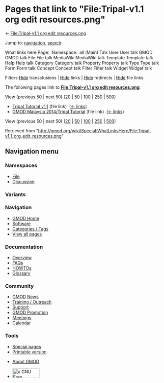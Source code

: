 <div id="mw-page-base" class="noprint">

</div>

<div id="mw-head-base" class="noprint">

</div>

<div id="content" class="mw-body" role="main">

<span id="top"></span>

<div id="mw-js-message" style="display:none;">

</div>



# <span dir="auto">Pages that link to "File:Tripal-v1.1 org edit resources.png"</span>

<div id="bodyContent">

<div id="contentSub">

← [File:Tripal-v1.1 org edit
resources.png](/wiki/File:Tripal-v1.1_org_edit_resources.png "File:Tripal-v1.1 org edit resources.png")

</div>

<div id="jump-to-nav" class="mw-jump">

Jump to: [navigation](#mw-navigation), [search](#p-search)

</div>

<div id="mw-content-text">

What links here Page:  Namespace:  all (Main) Talk User User talk GMOD
GMOD talk File File talk MediaWiki MediaWiki talk Template Template talk
Help Help talk Category Category talk Property Property talk Type Type
talk Form Form talk Concept Concept talk Filter Filter talk Widget
Widget talk

Filters
[Hide](/mediawiki/index.php?title=Special:WhatLinksHere/File:Tripal-v1.1_org_edit_resources.png&hidetrans=1 "Special:WhatLinksHere/File:Tripal-v1.1 org edit resources.png")
transclusions \|
[Hide](/mediawiki/index.php?title=Special:WhatLinksHere/File:Tripal-v1.1_org_edit_resources.png&hidelinks=1 "Special:WhatLinksHere/File:Tripal-v1.1 org edit resources.png")
links \|
[Hide](/mediawiki/index.php?title=Special:WhatLinksHere/File:Tripal-v1.1_org_edit_resources.png&hideredirs=1 "Special:WhatLinksHere/File:Tripal-v1.1 org edit resources.png")
redirects \|
[Hide](/mediawiki/index.php?title=Special:WhatLinksHere/File:Tripal-v1.1_org_edit_resources.png&hideimages=1 "Special:WhatLinksHere/File:Tripal-v1.1 org edit resources.png")
file links

The following pages link to **[File:Tripal-v1.1 org edit
resources.png](/wiki/File:Tripal-v1.1_org_edit_resources.png "File:Tripal-v1.1 org edit resources.png")**:

View (previous 50 \| next 50)
([20](/mediawiki/index.php?title=Special:WhatLinksHere/File:Tripal-v1.1_org_edit_resources.png&limit=20 "Special:WhatLinksHere/File:Tripal-v1.1 org edit resources.png")
\|
[50](/mediawiki/index.php?title=Special:WhatLinksHere/File:Tripal-v1.1_org_edit_resources.png&limit=50 "Special:WhatLinksHere/File:Tripal-v1.1 org edit resources.png")
\|
[100](/mediawiki/index.php?title=Special:WhatLinksHere/File:Tripal-v1.1_org_edit_resources.png&limit=100 "Special:WhatLinksHere/File:Tripal-v1.1 org edit resources.png")
\|
[250](/mediawiki/index.php?title=Special:WhatLinksHere/File:Tripal-v1.1_org_edit_resources.png&limit=250 "Special:WhatLinksHere/File:Tripal-v1.1 org edit resources.png")
\|
[500](/mediawiki/index.php?title=Special:WhatLinksHere/File:Tripal-v1.1_org_edit_resources.png&limit=500 "Special:WhatLinksHere/File:Tripal-v1.1 org edit resources.png"))

- [Tripal Tutorial
  v1.1](/wiki/Tripal_Tutorial_v1.1 "Tripal Tutorial v1.1") (file link) ‎
  <span class="mw-whatlinkshere-tools">([←
  links](/mediawiki/index.php?title=Special:WhatLinksHere&target=Tripal+Tutorial+v1.1 "Special:WhatLinksHere"))</span>
- [GMOD Malaysia 2014/Tripal
  Tutorial](/wiki/GMOD_Malaysia_2014/Tripal_Tutorial "GMOD Malaysia 2014/Tripal Tutorial")
  (file link) ‎ <span class="mw-whatlinkshere-tools">([←
  links](/mediawiki/index.php?title=Special:WhatLinksHere&target=GMOD+Malaysia+2014%2FTripal+Tutorial "Special:WhatLinksHere"))</span>

View (previous 50 \| next 50)
([20](/mediawiki/index.php?title=Special:WhatLinksHere/File:Tripal-v1.1_org_edit_resources.png&limit=20 "Special:WhatLinksHere/File:Tripal-v1.1 org edit resources.png")
\|
[50](/mediawiki/index.php?title=Special:WhatLinksHere/File:Tripal-v1.1_org_edit_resources.png&limit=50 "Special:WhatLinksHere/File:Tripal-v1.1 org edit resources.png")
\|
[100](/mediawiki/index.php?title=Special:WhatLinksHere/File:Tripal-v1.1_org_edit_resources.png&limit=100 "Special:WhatLinksHere/File:Tripal-v1.1 org edit resources.png")
\|
[250](/mediawiki/index.php?title=Special:WhatLinksHere/File:Tripal-v1.1_org_edit_resources.png&limit=250 "Special:WhatLinksHere/File:Tripal-v1.1 org edit resources.png")
\|
[500](/mediawiki/index.php?title=Special:WhatLinksHere/File:Tripal-v1.1_org_edit_resources.png&limit=500 "Special:WhatLinksHere/File:Tripal-v1.1 org edit resources.png"))

</div>

<div class="printfooter">

Retrieved from
"<http://gmod.org/wiki/Special:WhatLinksHere/File:Tripal-v1.1_org_edit_resources.png>"

</div>

<div id="catlinks" class="catlinks catlinks-allhidden">

</div>

<div class="visualClear">

</div>

</div>

</div>

<div id="mw-navigation">

## Navigation menu

<div id="mw-head">



<div id="left-navigation">

<div id="p-namespaces" class="vectorTabs" role="navigation"
aria-labelledby="p-namespaces-label">

### Namespaces

- <span id="ca-nstab-image"><a href="/wiki/File:Tripal-v1.1_org_edit_resources.png" accesskey="c"
  title="View the file page [c]">File</a></span>
- <span id="ca-talk"><a
  href="/mediawiki/index.php?title=File_talk:Tripal-v1.1_org_edit_resources.png&amp;action=edit&amp;redlink=1"
  accesskey="t"
  title="Discussion about the content page [t]">Discussion</a></span>

</div>

<div id="p-variants" class="vectorMenu emptyPortlet" role="navigation"
aria-labelledby="p-variants-label">

### 

### Variants[](#)

<div class="menu">

</div>

</div>

</div>

<div id="right-navigation">





</div>



</div>

</div>

</div>

<div id="mw-panel">

<div id="p-logo" role="banner">

<a href="/wiki/Main_Page"
style="background-image: url(http://gmod.org/images/GMOD-cogs.png);"
title="Visit the main page"></a>

</div>

<div id="p-Navigation" class="portal" role="navigation"
aria-labelledby="p-Navigation-label">

### Navigation

<div class="body">

- <span id="n-GMOD-Home">[GMOD Home](/wiki/Main_Page)</span>
- <span id="n-Software">[Software](/wiki/GMOD_Components)</span>
- <span id="n-Categories-.2F-Tags">[Categories /
  Tags](/wiki/Categories)</span>
- <span id="n-View-all-pages">[View all
  pages](/wiki/Special:AllPages)</span>

</div>

</div>

<div id="p-Documentation" class="portal" role="navigation"
aria-labelledby="p-Documentation-label">

### Documentation

<div class="body">

- <span id="n-Overview">[Overview](/wiki/Overview)</span>
- <span id="n-FAQs">[FAQs](/wiki/Category:FAQ)</span>
- <span id="n-HOWTOs">[HOWTOs](/wiki/Category:HOWTO)</span>
- <span id="n-Glossary">[Glossary](/wiki/Glossary)</span>

</div>

</div>

<div id="p-Community" class="portal" role="navigation"
aria-labelledby="p-Community-label">

### Community

<div class="body">

- <span id="n-GMOD-News">[GMOD News](/wiki/GMOD_News)</span>
- <span id="n-Training-.2F-Outreach">[Training /
  Outreach](/wiki/Training_and_Outreach)</span>
- <span id="n-Support">[Support](/wiki/Support)</span>
- <span id="n-GMOD-Promotion">[GMOD
  Promotion](/wiki/GMOD_Promotion)</span>
- <span id="n-Meetings">[Meetings](/wiki/Meetings)</span>
- <span id="n-Calendar">[Calendar](/wiki/Calendar)</span>

</div>

</div>

<div id="p-tb" class="portal" role="navigation"
aria-labelledby="p-tb-label">

### Tools

<div class="body">

- <span id="t-specialpages"><a href="/wiki/Special:SpecialPages" accesskey="q"
  title="A list of all special pages [q]">Special pages</a></span>
- <span id="t-print"><a
  href="/mediawiki/index.php?title=Special:WhatLinksHere/File:Tripal-v1.1_org_edit_resources.png&amp;printable=yes"
  rel="alternate" accesskey="p"
  title="Printable version of this page [p]">Printable version</a></span>

</div>

</div>

</div>

</div>

<div id="footer" role="contentinfo">

- <span id="footer-places-about">[About
  GMOD](/wiki/GMOD:About "GMOD:About")</span>

<!-- -->

- <span id="footer-copyrightico">[<img src="http://www.gnu.org/graphics/gfdl-logo-small.png" width="88"
  height="31" alt="a GNU Free Documentation License" />](http://www.gnu.org/licenses/fdl-1.3.html)</span>




</div>
